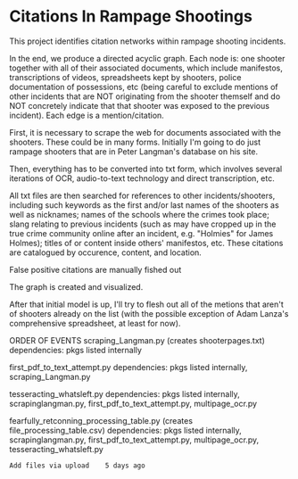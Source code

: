 # Citations In Rampage Shootings

This project identifies citation networks within rampage shooting incidents. 

In the end, we produce a directed acyclic graph. Each node is: one shooter together with all of their associated documents, which include manifestos, transcriptions of videos, spreadsheets kept by shooters, police documentation of possessions, etc (being careful to exclude mentions of other incidents that are NOT originating from the shooter themself and do NOT concretely indicate that that shooter was exposed to the previous incident). Each edge is a mention/citation.

First, it is necessary to scrape the web for documents associated with the shooters. These could be in many forms. Initially I'm going to do just rampage shooters that are in Peter Langman's database on his site.

Then, everything has to be converted into txt form, which involves several iterations of OCR, audio-to-text technology and direct transcription, etc.  

All txt files are then searched for references to other incidents/shooters, including such keywords as the first and/or last names of the shooters as well as nicknames; names of the schools where the crimes took place; slang relating to previous incidents (such as may have cropped up in the true crime community online after an incident, e.g. "Holmies" for James Holmes); titles of or content inside others' manifestos, etc. These citations are catalogued by occurence, content, and location. 

False positive citations are manually fished out

The graph is created and visualized.

After that initial model is up, I'll try to flesh out all of the metions that aren't of shooters already on the list (with the possible exception of Adam Lanza's comprehensive spreadsheet, at least for now).


ORDER OF EVENTS
	scraping_Langman.py (creates shooterpages.txt)
    dependencies: pkgs listed internally
	
first_pdf_to_text_attempt.py
    dependencies: pkgs listed internally, scraping_Langman.py

tesseracting_whatsleft.py
    dependencies: pkgs listed internally, scrapinglangman.py, first_pdf_to_text_attempt.py, multipage_ocr.py

fearfully_retconning_processing_table.py (creates file_processing_table.csv)
    dependencies: pkgs listed internally, scrapinglangman.py, first_pdf_to_text_attempt.py, multipage_ocr.py,           tesseracting_whatsleft.py


 	Add files via upload 	5 days ago
	
